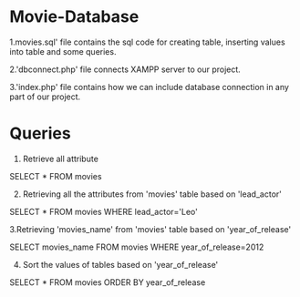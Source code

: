 # Movie-Database

1.movies.sql' file contains the sql code for creating table, inserting values into table and some queries.

2.'dbconnect.php' file connects XAMPP server to our project.

3.'index.php' file contains how we can include database connection in any part of our project.

# Queries

1. Retrieve all attribute 

SELECT * FROM movies

2. Retrieving all the attributes from 'movies' table based on 'lead_actor'
  
SELECT * FROM movies WHERE lead_actor='Leo'

3.Retrieving 'movies_name' from 'movies' table based on 'year_of_release'

SELECT movies_name FROM movies WHERE year_of_release=2012

4. Sort the values of tables based on 'year_of_release'

SELECT * FROM movies ORDER BY year_of_release
